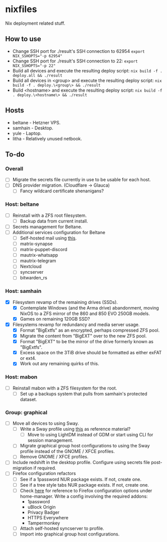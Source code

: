 # nixfiles

Nix deployment related stuff.

## How to use

* Change SSH port for ./result's SSH connection to 62954 `export NIX_SSHOPTS="-p 62954"`
* Change SSH port for ./result's SSH connection to 22: `export NIX_SSHOPTS="-p 22"`
* Build all devices and execute the resulting deploy script: `nix build -f . deploy.all && ./result`
* Build all devices in \<group\> and execute the resulting deploy script:  `nix build -f . deploy.\<group\> && ./result`
* Build \<hostname\> and execute the resulting deploy script: `nix build -f . deploy.\<hostname\> && ./result`

## Hosts

* beltane - Hetzner VPS.
* samhain - Desktop.
* yule - Laptop.
* litha - Relatively unused netbook.

## To-do

### Overall
- [ ] Migrate the secrets file currently in use to be usable for each host.
- [ ] DNS provider migration. (Cloudflare -> Glauca)
  - [ ] Fancy wildcard certificate shenanigans?

### Host: beltane
- [ ] Reinstall with a ZFS root filesystem.
  - [ ] Backup data from current install.
- [ ] Secrets management for Beltane.
- [ ] Additional services configuration for Beltane
  - [ ] Self-hosted mail using [this](https://gitlab.com/simple-nixos-mailserver/nixos-mailserver).
  - [ ] matrix-synapse
  - [ ] matrix-puppet-discord
  - [ ] mautrix-whatsapp
  - [ ] mautrix-telegram
  - [ ] Nextcloud
  - [ ] syncserver
  - [ ] bitwarden_rs

### Host: samhain
- [x] Filesystem revamp of the remaining drives (SSDs).
  - [x] Contemplate Windows (and the Arma drive) abandonment, moving NixOS to a ZFS mirror of the 860 and 850 EVO 250GB models.
  - [x] Games on remaining 120GB SSD?
- [x] Filesystems revamp for redundancy and media server usage.
  - [x] Format "BigExtfs" as an encrypted, perhaps compressed ZFS pool.
  - [x] Migrate the content from "BigEXT" over to the new ZFS pool.
  - [x] Format "BigEXT" to be the mirror of the drive formerly known as "BigExtfs".
  - [x] Excess space on the 3TiB drive should be formatted as either exFAT or ext4.
  - [x] Work out any remaining quirks of this.

### Host: mabon
- [ ] Reinstall mabon with a ZFS filesystem for the root.
  - [ ] Set up a backups system that pulls from samhain's protected dataset.

### Group: graphical
- [ ] Move all devices to using Sway. 
  - [ ] Write a Sway profile using [this](http://blog.patapon.info/nixos-systemd-sway/) as reference material? 
    - [ ] Move to using LightDM instead of GDM or start using CLI for session management.
  - [ ] Migrate graphical group host configurations to using the Sway profile instead of the GNOME / XFCE profiles.
  - [ ] Remove GNOME / XFCE profiles.
- [ ] Include redshift in the desktop profile. Configure using secrets file post-migration if required.
- [ ] Firefox configuration refactors
  - [ ] See if a 1password NUR package exists. If not, create one.
  - [ ] See if a tree style tabs NUR package exists. If not, create one.
  - [ ] Check [here](https://rycee.gitlab.io/home-manager/options.html) for reference to Firefox configuration options under home-manager. Write a config involving the required addons:
    - 1password
    - uBlock Origin
    - Privacy Badger
    - HTTPS Everywhere
    - Tampermonkey
  - [ ] Attach self-hosted syncserver to profile.
  - [ ] Import into graphical group host configurations.